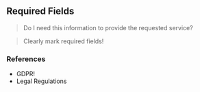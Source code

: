## Required Fields



> Do I need this information to provide the requested service?



> Clearly mark required fields! 



### References

* GDPR!
* Legal Regulations

